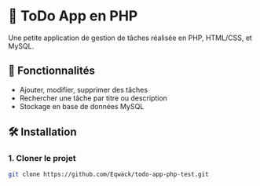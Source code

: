 # 📝 ToDo App en PHP

Une petite application de gestion de tâches réalisée en PHP, HTML/CSS, et MySQL.

## 🚀 Fonctionnalités

- Ajouter, modifier, supprimer des tâches
- Rechercher une tâche par titre ou description
- Stockage en base de données MySQL 

## 🛠 Installation

### 1. Cloner le projet

```bash
git clone https://github.com/Eqwack/todo-app-php-test.git

